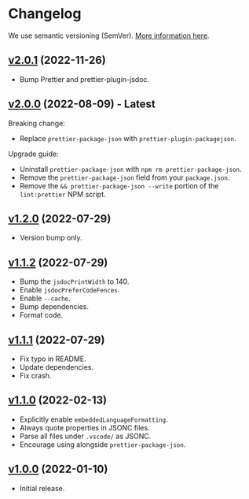 # Changelog

We use semantic versioning (SemVer). [More information here](https://semver.org/).

## [v2.0.1](https://www.npmjs.com/package/@redguy12/prettier-config/v/2.0.1) (2022-11-26)

-   Bump Prettier and prettier-plugin-jsdoc.


## [v2.0.0](https://www.npmjs.com/package/@redguy12/prettier-config/v/2.0.0) (2022-08-09) - **Latest**

Breaking change:

-   Replace `prettier-package-json` with `prettier-plugin-packagejson`.

Upgrade guide:

-   Uninstall `prettier-package-json` with `npm rm prettier-package-json`.
-   Remove the `prettier-package-json` field from your `package.json`.
-   Remove the `&& prettier-package-json --write` portion of the `lint:prettier` NPM script.

## [v1.2.0](https://www.npmjs.com/package/@redguy12/prettier-config/v/1.2.0) (2022-07-29)

-   Version bump only.

## [v1.1.2](https://www.npmjs.com/package/@redguy12/prettier-config/v/1.1.2) (2022-07-29)

-   Bump the `jsdocPrintWidth` to 140.
-   Enable `jsdocPreferCodeFences`.
-   Enable `--cache`.
-   Bump dependencies.
-   Format code.

## [v1.1.1](https://www.npmjs.com/package/@redguy12/prettier-config/v/1.1.1) (2022-07-29)

-   Fix typo in README.
-   Update dependencies.
-   Fix crash.

## [v1.1.0](https://www.npmjs.com/package/@redguy12/prettier-config/v/1.1.0) (2022-02-13)

-   Explicitly enable `embeddedLanguageFormatting`.
-   Always quote properties in JSONC files.
-   Parse all files under `.vscode/` as JSONC.
-   Encourage using alongside `prettier-package-json`.

## [v1.0.0](https://www.npmjs.com/package/@redguy12/prettier-config/v/1.0.0) (2022-01-10)

-   Initial release.
